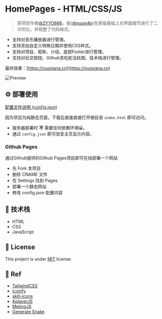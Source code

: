 # HomePages - HTML/CSS/JS

> 原项目作者[@ZYYO666](https://github.com/ZYYO666)，我([@nuoxi4n](https://github.com/nuoxi4n))在原版基础上对界面细节进行了二次优化，并规整了代码格式。

- 支持对音乐播放器进行管理。
- 支持添加自定义特殊日期并使用CSS样式。
- 支持对项目、昵称、介绍、底部Footer进行管理。
- 支持对社交按钮、Github贪吃蛇活跃图、技术栈进行管理。

最终效果：[https://nuoxiana.cn](https://nuoxiana.cn)

![Preview](https://s2.loli.net/2025/09/02/xpZ42JemiFqK83k.png)

## ⚙️ 部署使用

[配置文件说明 (config.json)](https://github.com/nuoxi4n/Homepage/blob/main/config.md)

因为项目为纯静态页面，下载后直接直接打开根目录 `index.html` 即可访问。

- 服务器部署时 **不** 需要任何依赖环境😀。
- 通过 `config.json` 即可改变主页显示内容。

### Github Pages

通过Github提供的Github Pages项目即可在线部署一个网站

- 先 Fork 本项目
- 删除 CNAME 文件
- 在 Settings 找到 Pages
- 部署一个静态网站
- 修改 config.json 配置内容

## 🧠 技术栈

- HTML
- CSS
- JavaScript

## 📃 License

This project is under [MIT](LICENSE) license.

## 🙏 Ref

- [TailwindCSS](https://v3.tailwindcss.com/)
- [iconify](https://iconify.design/)
- [skill-icons](https://github.com/tandpfun/skill-icons)
- [AplayerJS](https://aplayer.js.org/)
- [MetingJS](https://github.com/metowolf/MetingJS)
- [Generate Snake](https://github.com/Platane/snk)
